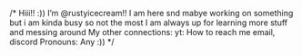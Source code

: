 /* Hiii!! :)) I’m @rustyicecream!!
 I am here snd mabye working on something but i am kinda busy so not the most
 I am always up for learning more stuff and messing around 
 My other connections: yt:
 How to reach me email, discord
 Pronouns: Any :))
*/

<!---
rustyicecream/rustyicecream is a ✨ special ✨ repository because its `README.md` (this file) appears on your GitHub profile.
You can click the Preview link to take a look at your changes.
--->
